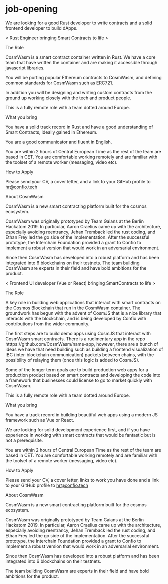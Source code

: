# job-opening
We are looking for a good Rust developer to write contracts and a solid frontend developer to build dApps.

< Rust Engineer bringing Smart Contracts to life >

The Role

CosmWasm is a smart contract container written in Rust. We have a core team that have written the container and are making it accessible through javascript libraries.

You will be porting popular Ethereum contracts to CosmWasm, and defining common standards for CosmWasm such as ERC721.

In addition you will be designing and writing custom contracts from the ground up working closely with the tech and product people.

This is a fully remote role with a team dotted around Europe.

What you bring

You have a solid track record in Rust and have a good understanding of Smart Contracts, ideally gained in Ethereum. 

You are a good communicator and fluent in English.

You are within 2 hours of Central European Time as the rest of the team are based in CET.  You are comfortable working remotely and are familiar with the toolset of a remote worker (messaging, video etc).

How to Apply

Please send your CV, a cover letter, and a link to your GitHub profile to hr@confio.tech

About CosmWasm

CosmWasm is a new smart contracting platform built for the cosmos ecosystem.

CosmWasm was originally prototyped by Team Gaians at the Berlin Hackatom 2019. In particular, Aaron Craelius came up with the architecture, especially avoiding reentrancy, Jehan Tremback led the rust coding, and Ethan Frey led the go side of the implementation. After the successful prototype, the Interchain Foundation provided a grant to Confio to implement a robust version that would work in an adversarial environment.

Since then CosmWasm has developed into a robust platform and has been integrated into 6 blockchains on their testnets.
The team building CosmWasm are experts in their field and have bold ambitions for the product.



< Frontend UI developer (Vue or React) bringing SmartContracts to life >


The Role

A key role in building web applications that interact with smart contracts on the Cosmos Blockchain that run in the CosmWasm container. The groundwork has begun with the advent of CosmJS that is a nice library that interacts with the blockchain, and is being developed by Confio with contributions from the wider community.

The first steps are to build demo apps using CosmJS that interact with CosmWasm smart contracts. There is a rudimentary app in the repo htttps://github.com/CosmWasm/name-app, however, there are a bunch of ideas we have that need building such as building a frontend visualization of IBC (inter-blockchain communication) packets between chains, with the possibility of relaying them (once this logic is added to CosmJS).

Some of the longer term goals are to build production web apps for a production product based on smart contracts and developing the code into a framework that businesses could license to go to market quickly with CosmWasm.

This is a fully remote role with a team dotted around Europe.

What you bring

You have a track record in building beautiful web apps using a modern JS framework such as Vue or React.

We are looking for solid development experience first, and if you have experience in working with smart contracts that would be fantastic but is not a prerequisite.

You are within 2 hours of Central European Time as the rest of the team are based in CET.  You are comfortable working remotely and are familiar with the toolset of a remote worker (messaging, video etc).

How to Apply

Please send your CV, a cover letter, links to work you have done and a link to your GitHub profile to hr@confio.tech

About CosmWasm

CosmWasm is a new smart contracting platform built for the cosmos ecosystem.

CosmWasm was originally prototyped by Team Gaians at the Berlin Hackatom 2019. In particular, Aaron Craelius came up with the architecture, especially avoiding reentrancy, Jehan Tremback led the rust coding, and Ethan Frey led the go side of the implementation. After the successful prototype, the Interchain Foundation provided a grant to Confio to implement a robust version that would work in an adversarial environment.

Since then CosmWasm has developed into a robust platform and has been integrated into 6 blockchains on their testnets.

The team building CosmWasm are experts in their field and have bold ambitions for the product.

